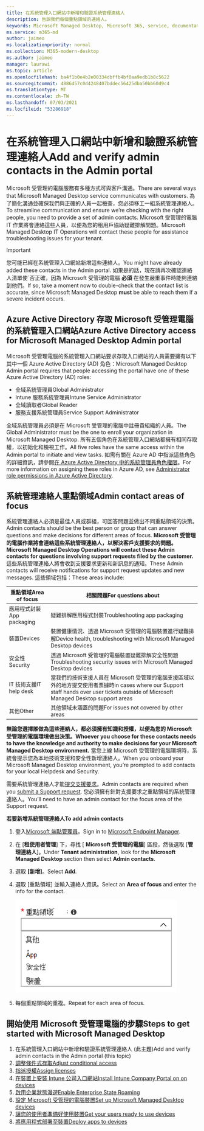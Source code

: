 ```yaml
---
title: 在系統管理入口網站中新增和驗證系統管理連絡人
description: 告訴我們每個重點領域的連絡人。
keywords: Microsoft Managed Desktop, Microsoft 365, service, documentation, Microsoft 受管理的電腦, Microsoft 365, 服務, 文件
ms.service: m365-md
author: jaimeo
ms.localizationpriority: normal
ms.collection: M365-modern-desktop
ms.author: jaimeo
manager: laurawi
ms.topic: article
ms.openlocfilehash: ba4f1b0e4b2e00334dbffb4bf0aa9edb1b8c5622
ms.sourcegitcommit: 4886457c0d4248407bddec56425dba50bb60d9c4
ms.translationtype: MT
ms.contentlocale: zh-TW
ms.lasthandoff: 07/03/2021
ms.locfileid: "53286918"
---
```

# <a name="add-and-verify-admin-contacts-in-the-admin-portal"></a><span data-ttu-id="4959a-104">在系統管理入口網站中新增和驗證系統管理連絡人</span><span class="sxs-lookup"><span data-stu-id="4959a-104">Add and verify admin contacts in the Admin portal</span></span>

<span data-ttu-id="4959a-105">Microsoft 受管理的電腦服務有多種方式可與客戶溝通。</span><span class="sxs-lookup"><span data-stu-id="4959a-105">There are several ways that Microsoft Managed Desktop service communicates with customers.</span></span> <span data-ttu-id="4959a-106">為了簡化溝通並確保我們與正確的人員一起檢查，您必須移工一組系統管理連絡人。</span><span class="sxs-lookup"><span data-stu-id="4959a-106">To streamline communication and ensure we’re checking with the right people, you need to provide a set of admin contacts.</span></span> <span data-ttu-id="4959a-107">Microsoft 受管理的電腦 IT 作業將會連絡這些人員，以便為您的租用戶協助疑難排解問題。</span><span class="sxs-lookup"><span data-stu-id="4959a-107">Microsoft Managed Desktop IT Operations will contact these people for assistance troubleshooting issues for your tenant.</span></span>

> [!IMPORTANT]
> <span data-ttu-id="4959a-108">您可能已經在系統管理入口網站新增這些連絡人。</span><span class="sxs-lookup"><span data-stu-id="4959a-108">You might have already added these contacts in the Admin portal.</span></span> <span data-ttu-id="4959a-109">如果是的話，現在請再次確認連絡人清單使ˋ否正確，因為 Microsoft 受管理的電腦 **必須** 在發生嚴重事件時能夠連絡到他們。</span><span class="sxs-lookup"><span data-stu-id="4959a-109">If so, take a moment now to double-check that the contact list is accurate, since Microsoft Managed Desktop **must** be able to reach them if a severe incident occurs.</span></span>

## <a name="azure-active-directory-access-for-microsoft-managed-desktop-admin-portal"></a><span data-ttu-id="4959a-110">Azure Active Directory 存取 Microsoft 受管理電腦的系統管理入口網站</span><span class="sxs-lookup"><span data-stu-id="4959a-110">Azure Active Directory access for Microsoft Managed Desktop Admin portal</span></span>

<span data-ttu-id="4959a-111">Microsoft 受管理電腦的系統管理入口網站要求存取入口網站的人員需要擁有以下其中一個 Azure Active Directory (AD) 角色：</span><span class="sxs-lookup"><span data-stu-id="4959a-111">Microsoft Managed Desktop Admin portal requires that people accessing the portal have one of these Azure Active Directory (AD) roles:</span></span>

- <span data-ttu-id="4959a-112">全域系統管理員</span><span class="sxs-lookup"><span data-stu-id="4959a-112">Global Administrator</span></span>
- <span data-ttu-id="4959a-113">Intune 服務系統管理員</span><span class="sxs-lookup"><span data-stu-id="4959a-113">Intune Service Administrator</span></span>
- <span data-ttu-id="4959a-114">全域讀取者</span><span class="sxs-lookup"><span data-stu-id="4959a-114">Global Reader</span></span>
- <span data-ttu-id="4959a-115">服務支援系統管理員</span><span class="sxs-lookup"><span data-stu-id="4959a-115">Service Support Administrator</span></span>

<span data-ttu-id="4959a-116">全域系統管理員必須是在 Microsoft 受管理的電腦中註冊貴組織的人員。</span><span class="sxs-lookup"><span data-stu-id="4959a-116">The Global Administrator must be the one to enroll your organization in Microsoft Managed Desktop.</span></span> <span data-ttu-id="4959a-117">所有五個角色在系統管理入口網站都擁有相同存取權，以初始化和檢視工作。</span><span class="sxs-lookup"><span data-stu-id="4959a-117">All five roles have the same access within the Admin portal to initiate and view tasks.</span></span> <span data-ttu-id="4959a-118">如需有關在 Azure AD 中指派這些角色的詳細資訊，請參閱[在 Azure Active Directory 中的系統管理員角色權限](/azure/active-directory/users-groups-roles/directory-assign-admin-roles)。</span><span class="sxs-lookup"><span data-stu-id="4959a-118">For more information on assigning these roles in Azure AD, see [Administrator role permissions in Azure Active Directory](/azure/active-directory/users-groups-roles/directory-assign-admin-roles).</span></span>

## <a name="admin-contact-areas-of-focus"></a><span data-ttu-id="4959a-119">系統管理連絡人重點領域</span><span class="sxs-lookup"><span data-stu-id="4959a-119">Admin contact areas of focus</span></span>

<span data-ttu-id="4959a-120">系統管理連絡人必須是最佳人員或群組，可回答問題並做出不同重點領域的決策。</span><span class="sxs-lookup"><span data-stu-id="4959a-120">Admin contacts should be the best person or group that can answer questions and make decisions for different areas of focus.</span></span> <span data-ttu-id="4959a-121">**Microsoft 受管理的電腦作業將會連絡這些系統管理連絡人，以解決客戶支援要求的問題。**</span><span class="sxs-lookup"><span data-stu-id="4959a-121">**Microsoft Managed Desktop Operations will contact these Admin contacts for questions involving support requests filed by the customer.**</span></span> <span data-ttu-id="4959a-122">這些系統管理連絡人將會收到支援要求更新和新訊息的通知。</span><span class="sxs-lookup"><span data-stu-id="4959a-122">These Admin contacts will receive notifications for support request updates and new messages.</span></span> <span data-ttu-id="4959a-123">這些領域包括：</span><span class="sxs-lookup"><span data-stu-id="4959a-123">These areas include:</span></span>

<span data-ttu-id="4959a-124">重點領域</span><span class="sxs-lookup"><span data-stu-id="4959a-124">Area of focus</span></span> | <span data-ttu-id="4959a-125">相關問題</span><span class="sxs-lookup"><span data-stu-id="4959a-125">For questions about</span></span>
--- | ---
<span data-ttu-id="4959a-126">應用程式封裝</span><span class="sxs-lookup"><span data-stu-id="4959a-126">App packaging</span></span> | <span data-ttu-id="4959a-127">疑難排解應用程式封裝</span><span class="sxs-lookup"><span data-stu-id="4959a-127">Troubleshooting app packaging</span></span>
<span data-ttu-id="4959a-128">裝置</span><span class="sxs-lookup"><span data-stu-id="4959a-128">Devices</span></span> | <span data-ttu-id="4959a-129">裝置健康情況、透過 Microsoft 受管理的電腦裝置進行疑難排解</span><span class="sxs-lookup"><span data-stu-id="4959a-129">Device health, troubleshooting with Microsoft Managed Desktop devices</span></span>
<span data-ttu-id="4959a-130">安全性</span><span class="sxs-lookup"><span data-stu-id="4959a-130">Security</span></span> | <span data-ttu-id="4959a-131">透過 Microsoft 受管理的電腦裝置疑難排解安全性問題</span><span class="sxs-lookup"><span data-stu-id="4959a-131">Troubleshooting security issues with Microsoft Managed Desktop devices</span></span>
<span data-ttu-id="4959a-132">IT 技術支援</span><span class="sxs-lookup"><span data-stu-id="4959a-132">IT help desk</span></span> | <span data-ttu-id="4959a-133">當我們的技術支援人員在 Microsoft 受管理的電腦支援區域以外的地方提交使用者票據時</span><span class="sxs-lookup"><span data-stu-id="4959a-133">in cases where our Support staff hands over user tickets outside of Microsoft Managed Desktop support areas</span></span> 
<span data-ttu-id="4959a-134">其他</span><span class="sxs-lookup"><span data-stu-id="4959a-134">Other</span></span> | <span data-ttu-id="4959a-135">其他領域未涵蓋的問題</span><span class="sxs-lookup"><span data-stu-id="4959a-135">For issues not covered by other areas</span></span>

<span data-ttu-id="4959a-136">**無論您選擇誰做為這些連絡人，都必須擁有知識和授權，以便為您的 Microsoft 受管理的電腦環境做出決策。**</span><span class="sxs-lookup"><span data-stu-id="4959a-136">**Whoever you choose for these contacts needs to have the knowledge and authority to make decisions for your Microsoft Managed Desktop environment.**</span></span> <span data-ttu-id="4959a-137">當您上線 Microsoft 受管理的電腦環境時，系統會提示您為本地技術支援和安全性新增連絡人。</span><span class="sxs-lookup"><span data-stu-id="4959a-137">When you onboard your Microsoft Managed Desktop environment, you’re prompted to add contacts for your local Helpdesk and Security.</span></span> 

<span data-ttu-id="4959a-138">需要系統管理連絡人才能[提交支援要求](../service-description/support.md)。</span><span class="sxs-lookup"><span data-stu-id="4959a-138">Admin contacts are required when you [submit a Support request](../service-description/support.md).</span></span> <span data-ttu-id="4959a-139">您必須擁有針對支援要求之重點領域的系統管理連絡人。</span><span class="sxs-lookup"><span data-stu-id="4959a-139">You’ll need to have an admin contact for the focus area of the Support request.</span></span>

<span data-ttu-id="4959a-140">**若要新增系統管理連絡人**</span><span class="sxs-lookup"><span data-stu-id="4959a-140">**To add admin contacts**</span></span>

1. <span data-ttu-id="4959a-141">登入[Microsoft 端點管理員](https://endpoint.microsoft.com)。</span><span class="sxs-lookup"><span data-stu-id="4959a-141">Sign in to [Microsoft Endpoint Manager](https://endpoint.microsoft.com).</span></span>

2. <span data-ttu-id="4959a-142">在 [**租使用者管理**] 下，尋找 [ **Microsoft 受管理的電腦**] 區段，然後選取 [**管理連絡人**]。</span><span class="sxs-lookup"><span data-stu-id="4959a-142">Under **Tenant administration**, look for the **Microsoft Managed Desktop** section then select **Admin contacts**.</span></span>

3. <span data-ttu-id="4959a-143">選取 **[新增]**。</span><span class="sxs-lookup"><span data-stu-id="4959a-143">Select **Add**.</span></span>

4. <span data-ttu-id="4959a-144">選取 [重點領域] 並輸入連絡人資訊。</span><span class="sxs-lookup"><span data-stu-id="4959a-144">Select an **Area of focus** and enter the info for the contact.</span></span> 

    ![重點領域清單，例如 [其他]、[應用程式] 和 [安全性]](../../media/areaoffocus.png)

5. <span data-ttu-id="4959a-146">每個重點領域的重複。</span><span class="sxs-lookup"><span data-stu-id="4959a-146">Repeat for each area of focus.</span></span>

## <a name="steps-to-get-started-with-microsoft-managed-desktop"></a><span data-ttu-id="4959a-147">開始使用 Microsoft 受管理電腦的步驟</span><span class="sxs-lookup"><span data-stu-id="4959a-147">Steps to get started with Microsoft Managed Desktop</span></span>

1. <span data-ttu-id="4959a-148">在系統管理入口網站中新增和驗證系統管理連絡人 (此主題)</span><span class="sxs-lookup"><span data-stu-id="4959a-148">Add and verify admin contacts in the Admin portal (this topic)</span></span>
2. [<span data-ttu-id="4959a-149">調整條件式存取</span><span class="sxs-lookup"><span data-stu-id="4959a-149">Adjust conditional access</span></span>](conditional-access.md)
3. [<span data-ttu-id="4959a-150">指派授權</span><span class="sxs-lookup"><span data-stu-id="4959a-150">Assign licenses</span></span>](assign-licenses.md)
4. [<span data-ttu-id="4959a-151">在裝置上安裝 Intune 公司入口網站</span><span class="sxs-lookup"><span data-stu-id="4959a-151">Install Intune Company Portal on on devices</span></span>](company-portal.md)
5. [<span data-ttu-id="4959a-152">啟用企業狀態漫遊</span><span class="sxs-lookup"><span data-stu-id="4959a-152">Enable Enterprise State Roaming</span></span>](enterprise-state-roaming.md)
6. [<span data-ttu-id="4959a-153">設定 Microsoft 受管理的電腦裝置</span><span class="sxs-lookup"><span data-stu-id="4959a-153">Set up Microsoft Managed Desktop devices</span></span>](set-up-devices.md)
7. [<span data-ttu-id="4959a-154">讓您的使用者準備好使用裝置</span><span class="sxs-lookup"><span data-stu-id="4959a-154">Get your users ready to use devices</span></span>](get-started-devices.md)
8. [<span data-ttu-id="4959a-155">將應用程式部署至裝置</span><span class="sxs-lookup"><span data-stu-id="4959a-155">Deploy apps to devices</span></span>](deploy-apps.md)
